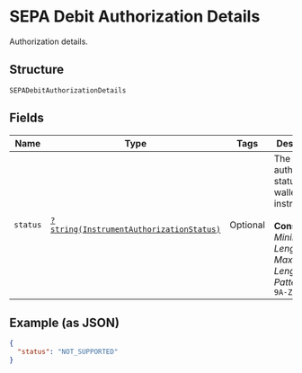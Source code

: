 
# SEPA Debit Authorization Details

Authorization details.

## Structure

`SEPADebitAuthorizationDetails`

## Fields

| Name | Type | Tags | Description | Getter | Setter |
|  --- | --- | --- | --- | --- | --- |
| `status` | [`?string(InstrumentAuthorizationStatus)`](../../doc/models/instrument-authorization-status.md) | Optional | The authorization status of the wallet instrument.<br><br>**Constraints**: *Minimum Length*: `1`, *Maximum Length*: `100`, *Pattern*: `^[0-9A-Z_]+$` | getStatus(): ?string | setStatus(?string status): void |

## Example (as JSON)

```json
{
  "status": "NOT_SUPPORTED"
}
```

